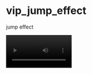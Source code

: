 # vip_jump_effect
jump effect

<video src='[your URL here](https://youtu.be/N68Who1DJpk)https://youtu.be/N68Who1DJpk' width=180/>
